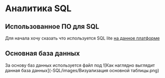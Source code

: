# Аналитика SQL
## Использованное ПО для SQL
Для начала хочу сказать что используется  SQL lite [на данное платформе](https://sqliteonline.com/)

## Основная база данных
За основу баз данных используется файл под 
![Как наглядно выглядит данная база данных](-SQL/images/Визуализация основной таблицы.png)


